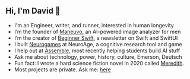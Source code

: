 ## Hi, I'm David 👋

<!--
**daviddoswell/daviddoswell** is a ✨ _special_ ✨ repository because its `README.md` (this file) appears on your GitHub profile.

Here are some ideas to get you started:
-->

- I'm an Engineer, writer, and runner, interested in human longevity
- I’m the founder of [Maneuvo](https://apps.apple.com/us/app/maneuvo/id6739608378), an AI-powered image analyzer for men
- I’m the creator of [Beginner Swift](https://www.beginnerswift.com), a newsletter on Swift and SwiftUI
- I built [Neurogames](https://www.neuroagetx.com/neuroage-test#games) at NeuroAge, a cognitive research tool and game
- I help out at [Assemble](https://assemblepgh.org/), most recently helping students build AI stuff
- Ask me about technology, power, history, culture, Emerson, Deutsch
- Fun fact: I wrote a hard science fiction novel in 2020 called [Meredith](https://www.amazon.com/Meredith-Silicon-David-Oliver-Doswell/dp/B088T2ZZG5).
- Most projects are private. Ask me: [here](https://x.com/daviddoswellii)

